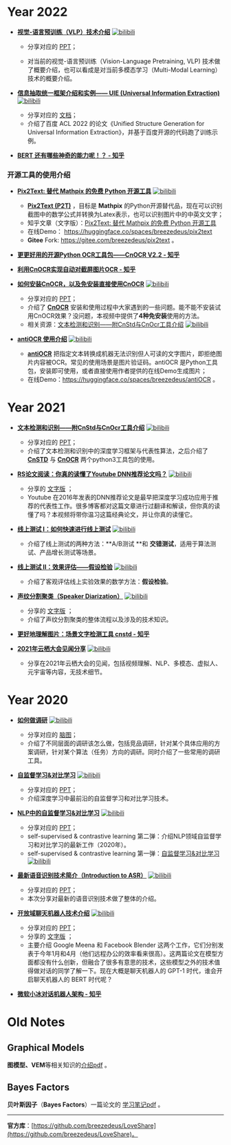 # Year 2022

* **[视觉-语言预训练（VLP）技术介绍](https://www.bilibili.com/video/BV1dr4y1E7ZR)** [![bilibili](https://img.shields.io/badge/dynamic/json?label=views&style=social&logo=bilibili&query=data.stat.view&url=https%3A%2F%2Fapi.bilibili.com%2Fx%2Fweb-interface%2Fview%3Fbvid%3DBV1dr4y1E7ZR)](https://www.bilibili.com/video/BV1dr4y1E7ZR)
    * 分享对应的 [PPT](2022/Intro-to-VLP.pdf)；

    * 对当前的视觉-语言预训练（Vision-Language Pretraining, VLP) 技术做了概要介绍，也可以看成是对当前多模态学习（Multi-Modal Learning）技术的概要介绍。

* **[信息抽取统一框架介绍和实例—— UIE (Universal Information Extraction)](https://www.bilibili.com/video/BV1LW4y1U7ch)** [![bilibili](https://img.shields.io/badge/dynamic/json?label=views&style=social&logo=bilibili&query=data.stat.view&url=https%3A%2F%2Fapi.bilibili.com%2Fx%2Fweb-interface%2Fview%3Fbvid%3DBV1LW4y1U7ch)](https://www.bilibili.com/video/BV1LW4y1U7ch)
    * 分享对应的 [文档](2022/UIE_Universal_Information_Extraction.pdf)；
    * 介绍了百度 ACL 2022 的论文《Unified Structure Generation for Universal Information Extraction》，并基于百度开源的代码跑了训练示例。

* **[BERT 还有哪些神奇的能力呢！？ - 知乎](https://zhuanlan.zhihu.com/p/532010499)**



### 开源工具的使用介绍

* **[Pix2Text: 替代 Mathpix 的免费 Python 开源工具](https://www.bilibili.com/video/BV12e4y1871U)** [![bilibili](https://img.shields.io/badge/dynamic/json?label=views&style=social&logo=bilibili&query=data.stat.view&url=https%3A%2F%2Fapi.bilibili.com%2Fx%2Fweb-interface%2Fview%3Fbvid%3DBV12e4y1871U)](https://www.bilibili.com/video/BV12e4y1871U)
  * **[Pix2Text (P2T)](https://github.com/breezedeus/pix2text)** ，目标是 **Mathpix** 的Python开源替代品，现在可以识别截图中的数学公式并转换为Latex表示，也可以识别图片中的中英文文字；
  * 知乎文章（文字版）：[Pix2Text: 替代 Mathpix 的免费 Python 开源工具](https://zhuanlan.zhihu.com/p/566498651)
  * 在线Demo： https://huggingface.co/spaces/breezedeus/pix2text 
  * **Gitee** Fork: https://gitee.com/breezedeus/pix2text 。

* **[更更好用的开源Python OCR工具包——CnOCR V2.2 - 知乎](https://zhuanlan.zhihu.com/p/546441117)**
* **[利用CnOCR实现自动对截屏图片OCR - 知乎](https://zhuanlan.zhihu.com/p/554108141)**
* **[如何安装CnOCR，以及免安装直接使用CnOCR](https://www.bilibili.com/video/BV1NY4y1T7jG)** [![bilibili](https://img.shields.io/badge/dynamic/json?label=views&style=social&logo=bilibili&query=data.stat.view&url=https%3A%2F%2Fapi.bilibili.com%2Fx%2Fweb-interface%2Fview%3Fbvid%3DBV1NY4y1T7jG)](https://www.bilibili.com/video/BV1NY4y1T7jG)
  * 分享对应的 [PPT](2022/CnOCR-Installation-FAQ.pdf)；
  * 介绍了 **[CnOCR](https://github.com/breezedeus/cnocr)** 安装和使用过程中大家遇到的一些问题。能不能不安装试用CnOCR效果？没问题，本视频中提供了**4种免安装**使用的方法。
  * 相关资源：[文本检测和识别——附CnStd与CnOcr工具介绍](https://www.bilibili.com/video/BV1uU4y1N7Ba) [![bilibili](https://img.shields.io/badge/dynamic/json?label=views&style=social&logo=bilibili&query=data.stat.view&url=https%3A%2F%2Fapi.bilibili.com%2Fx%2Fweb-interface%2Fview%3Fbvid%3DBV1uU4y1N7Ba)](https://www.bilibili.com/video/BV1uU4y1N7Ba)

* **[antiOCR 使用介绍](https://www.bilibili.com/video/BV1q8411G7HE)** [![bilibili](https://img.shields.io/badge/dynamic/json?label=views&style=social&logo=bilibili&query=data.stat.view&url=https%3A%2F%2Fapi.bilibili.com%2Fx%2Fweb-interface%2Fview%3Fbvid%3DBV1q8411G7HE)](https://www.bilibili.com/video/BV1q8411G7HE)
  * **[antiOCR](https://github.com/breezedeus/antiOCR)** 把指定文本转换成机器无法识别但人可读的文字图片，即拒绝图片内容被OCR。常见的使用场景是图片验证码。antiOCR 是Python工具包，安装即可使用，或者直接使用作者提供的在线Demo生成图片；
  * 在线Demo：https://huggingface.co/spaces/breezedeus/antiOCR 。



# Year 2021

* **[文本检测和识别——附CnStd与CnOcr工具介绍](https://www.bilibili.com/video/BV1uU4y1N7Ba)** [![bilibili](https://img.shields.io/badge/dynamic/json?label=views&style=social&logo=bilibili&query=data.stat.view&url=https%3A%2F%2Fapi.bilibili.com%2Fx%2Fweb-interface%2Fview%3Fbvid%3DBV1uU4y1N7Ba)](https://www.bilibili.com/video/BV1uU4y1N7Ba)

  * 分享对应的 [PPT](2021/cnstd-cnocr.pdf)；
  * 介绍了文本检测和识别中的深度学习框架与代表性算法，之后介绍了 **[CnSTD](https://github.com/breezedeus/cnstd)** 与 **[CnOCR](https://github.com/breezedeus/cnocr)** 两个python3工具包的使用。

* **[RS论文阅读：你真的读懂了Youtube DNN推荐论文吗？](https://www.bilibili.com/video/BV1BK4y1d7gD)** [![bilibili](https://img.shields.io/badge/dynamic/json?label=views&style=social&logo=bilibili&query=data.stat.view&url=https%3A%2F%2Fapi.bilibili.com%2Fx%2Fweb-interface%2Fview%3Fbvid%3DBV1BK4y1d7gD)](https://www.bilibili.com/video/BV1BK4y1d7gD)

  * 分享的 [文字版](https://zhuanlan.zhihu.com/p/372238343) ；
  * Youtube 在2016年发表的DNN推荐论文是最早把深度学习成功应用于推荐的代表性工作。很多博客都对这篇文章进行过翻译和解读，但你真的读懂了吗？本视频将带你温习这篇经典论文，并让你真的读懂它。

* **[线上测试 I：如何快速进行线上测试](https://www.bilibili.com/video/BV18b4y1972v)** [![bilibili](https://img.shields.io/badge/dynamic/json?label=views&style=social&logo=bilibili&query=data.stat.view&url=https%3A%2F%2Fapi.bilibili.com%2Fx%2Fweb-interface%2Fview%3Fbvid%3DBV18b4y1972v)](https://www.bilibili.com/video/BV18b4y1972v) 

  * 介绍了线上测试的两种方法：**A/B测试 **和 **交错测试**，适用于算法测试、产品增长测试等场景。

* **[线上测试 II：效果评估——假设检验](https://www.bilibili.com/video/BV1LK4y1S7uR)** [![bilibili](https://img.shields.io/badge/dynamic/json?label=views&style=social&logo=bilibili&query=data.stat.view&url=https%3A%2F%2Fapi.bilibili.com%2Fx%2Fweb-interface%2Fview%3Fbvid%3DBV1LK4y1S7uR)](https://www.bilibili.com/video/BV1LK4y1S7uR)

  * 介绍了客观评估线上实验效果的数学方法：**假设检验**。

* **[声纹分割聚类（Speaker Diarization）](https://www.bilibili.com/video/BV1rp4y1q7HW)** [![bilibili](https://img.shields.io/badge/dynamic/json?label=views&style=social&logo=bilibili&query=data.stat.view&url=https%3A%2F%2Fapi.bilibili.com%2Fx%2Fweb-interface%2Fview%3Fbvid%3DBV1rp4y1q7HW)](https://www.bilibili.com/video/BV1rp4y1q7HW) 

  * 分享的 [文字版](https://zhuanlan.zhihu.com/p/338656027) ；
  * 介绍了声纹分割聚类的整体流程以及涉及的技术知识。

* **[更好地理解图片：场景文字检测工具 cnstd - 知乎](https://zhuanlan.zhihu.com/p/145913973)**

* **[2021年云栖大会见闻分享](https://www.bilibili.com/video/BV1bq4y1k7yr)** [![bilibili](https://img.shields.io/badge/dynamic/json?label=views&style=social&logo=bilibili&query=data.stat.view&url=https%3A%2F%2Fapi.bilibili.com%2Fx%2Fweb-interface%2Fview%3Fbvid%3DBV1bq4y1k7yr)](https://www.bilibili.com/video/BV1bq4y1k7yr)

  * 分享在2021年云栖大会的见闻，包括视频理解、NLP、多模态、虚拟人、元宇宙等内容，无技术细节。

  

# Year 2020

* **[如何做调研](https://www.bilibili.com/video/BV1tD4y127Xq/)** [![bilibili](https://img.shields.io/badge/dynamic/json?label=views&style=social&logo=bilibili&query=data.stat.view&url=https%3A%2F%2Fapi.bilibili.com%2Fx%2Fweb-interface%2Fview%3Fbvid%3DBV1tD4y127Xq)](https://www.bilibili.com/video/BV1tD4y127Xq)
  * 分享对应的 [脑图](如何做调研.png)；
  * 介绍了不同层面的调研该怎么做，包括竞品调研，针对某个具体应用的方案调研，针对某个算法（任务）方向的调研。同时介绍了一些常用的调研工具。

* **[自监督学习&对比学习](https://www.bilibili.com/video/BV1v5411x7rD)**  [![bilibili](https://img.shields.io/badge/dynamic/json?label=views&style=social&logo=bilibili&query=data.stat.view&url=https%3A%2F%2Fapi.bilibili.com%2Fx%2Fweb-interface%2Fview%3Fbvid%3DBV1v5411x7rD)](https://www.bilibili.com/video/BV1v5411x7rD)
  * 分享对应的 [PPT](2020/自监督学习-对比学习.pdf)；
  * 介绍深度学习中最前沿的自监督学习和对比学习技术。

* **[NLP中的自监督学习&对比学习](https://www.bilibili.com/video/BV13T4y1c73g)**  [![bilibili](https://img.shields.io/badge/dynamic/json?label=views&style=social&logo=bilibili&query=data.stat.view&url=https%3A%2F%2Fapi.bilibili.com%2Fx%2Fweb-interface%2Fview%3Fbvid%3DBV13T4y1c73g)](https://www.bilibili.com/video/BV13T4y1c73g)
  * 分享对应的 [PPT](2020/自监督学习-对比学习2-NLP.pdf)；
  * self-supervised & contrastive learning 第二弹：介绍NLP领域自监督学习和对比学习的最新工作（2020年）。 
  * self-supervised & contrastive learning 第一弹：[自监督学习&对比学习](https://www.bilibili.com/video/BV1v5411x7rD)  [![bilibili](https://img.shields.io/badge/dynamic/json?label=views&style=social&logo=bilibili&query=data.stat.view&url=https%3A%2F%2Fapi.bilibili.com%2Fx%2Fweb-interface%2Fview%3Fbvid%3DBV1v5411x7rD)](https://www.bilibili.com/video/BV1v5411x7rD)

* **[最新语音识别技术简介（Introduction to ASR）](https://www.bilibili.com/video/BV1fZ4y1g7UP)** [![bilibili](https://img.shields.io/badge/dynamic/json?label=views&style=social&logo=bilibili&query=data.stat.view&url=https%3A%2F%2Fapi.bilibili.com%2Fx%2Fweb-interface%2Fview%3Fbvid%3DBV1fZ4y1g7UP)](https://www.bilibili.com/video/BV1fZ4y1g7UP) 
  * 分享对应的 [PPT](2020/Intro-to-ASR.pdf)；
  * 本次分享对最新的语音识别技术做了整体的介绍。
* **[开放域聊天机器人技术介绍](https://www.bilibili.com/video/BV1e5411Y7ci)** [![bilibili](https://img.shields.io/badge/dynamic/json?label=views&style=social&logo=bilibili&query=data.stat.view&url=https%3A%2F%2Fapi.bilibili.com%2Fx%2Fweb-interface%2Fview%3Fbvid%3DBV1e5411Y7ci)](https://www.bilibili.com/video/BV1e5411Y7ci) 
  * 分享对应的 [PPT](2020/open-domain-chatbot.pdf)；
  * 分享的 [文字版](https://zhuanlan.zhihu.com/p/150608851) ；
  * 主要介绍 Google Meena 和 Facebook Blender 这两个工作，它们分别发表于今年1月和4月（他们远程办公的效率看来很高）。这两篇论文在模型方面都没有什么创新，但融合了很多有意思的技术，这些模型之外的技术值得做对话的同学了解一下。现在大概是聊天机器人的 GPT-1 时代，谁会开启聊天机器人的 BERT 时代呢？
* **[微软小冰对话机器人架构 - 知乎](https://zhuanlan.zhihu.com/p/57532328)**




# Old Notes

## Graphical Models

**图模型、VEM**等相关知识的[介绍pdf](./Graphical_Models.pdf) 。



## Bayes Factors

**贝叶斯因子**（**Bayes Factors**）一篇论文的 [学习笔记pdf](./Bayes_Factors.pdf) 。





---

**官方库**：[https://github.com/breezedeus/LoveShare](https://github.com/breezedeus/LoveShare)。
